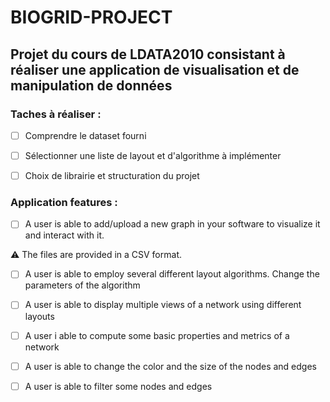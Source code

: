 # BIOGRID-PROJECT

## Projet du cours de LDATA2010 consistant à réaliser une application de visualisation et de manipulation de données

### Taches à réaliser :

- [ ] Comprendre le dataset fourni 
- [ ] Sélectionner une liste de layout et d'algorithme à implémenter
- [ ] Choix de librairie et structuration du projet


### Application features :

- [ ] A user is able to add/upload a new graph in your software to visualize it and
interact with it.

:warning: The files are provided in a CSV format.

- [ ] A user is able to employ several different layout algorithms. Change the parameters of the algorithm

- [ ] A user is able to display multiple views of a network using different layouts

- [ ] A user i able to compute some basic properties and metrics of a network

- [ ] A user is able to change the color and the size of the nodes and edges 

- [ ] A user is able to filter some nodes and edges  
